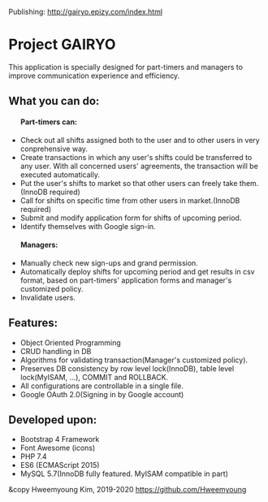 Publishing: http://gairyo.epizy.com/index.html

<h1>Project GAIRYO</h1>
<p>This application is specially designed for part-timers and managers to improve communication experience and efficiency.</p>
<h2 class="my-4">What you can do:</h2>
<ul class="list-group list-group-flush my-4">
            <h4>Part-timers can:</h4>
            <li class="list-group-item">Check out all shifts assigned both to the user and to other users in very
                conprehensive way.</li>
            <li class="list-group-item">Create transactions in which any user's shifts could be transferred to any
                user. With all concerned users' agreements, the transaction will be executed automatically.</li>
            <li class="list-group-item">Put the user's shifts to market so that other users can freely take them.(InnoDB required)
            </li>
            <li class="list-group-item">Call for shifts on specific time from other users in market.(InnoDB required)</li>
            <li class="list-group-item">Submit and modify application form for shifts of upcoming period.</li>
            <li class="list-group-item">Identify themselves with Google sign-in.</li>
        </ul>
        <ul class="list-group list-group-flush my-4">
            <h4>Managers:</h4>
            <li class="list-group-item">Manually check new sign-ups and grand permission.</li>
            <li class="list-group-item">Automatically deploy shifts for upcoming period and get results in csv
                format, based on part-timers' application forms and manager's customized policy.</li>
            <li class="list-group-item">Invalidate users.</li>
        </ul>
        <h2 class="my-4">Features:</h2>
        <ul class="list-group list-group-flush my-4">
            <li class="list-group-item">Object Oriented Programming</li>
            <li class="list-group-item">CRUD handling in DB</li>
            <li class="list-group-item">Algorithms for validating transaction(Manager's customized policy).</li>
            <li class="list-group-item">Preserves DB consistency by row level lock(InnoDB), table level lock(MyISAM,
                ...), COMMIT and ROLLBACK.</li>
            <li class="list-group-item">All configurations are controllable in a single file.</li>
            <li class="list-group-item">Google OAuth 2.0(Signing in by Google account)</li>
        </ul>
        <h2 class="my-4">Developed upon:</h2>
        <ul class="list-group list-group-flush my-4">
            <li class="list-group-item">Bootstrap 4 Framework</li>
            <li class="list-group-item">Font Awesome (icons)</li>
            <li class="list-group-item">PHP 7.4</li>
            <li class="list-group-item">ES6 (ECMAScript 2015)</li>
            <li class="list-group-item">MySQL 5.7(InnoDB fully featured. MyISAM compatible in part)</li>
        </ul>
        
<span>&copy Hweemyoung Kim, 2019-2020</span>
<span>https://github.com/Hweemyoung</span>
